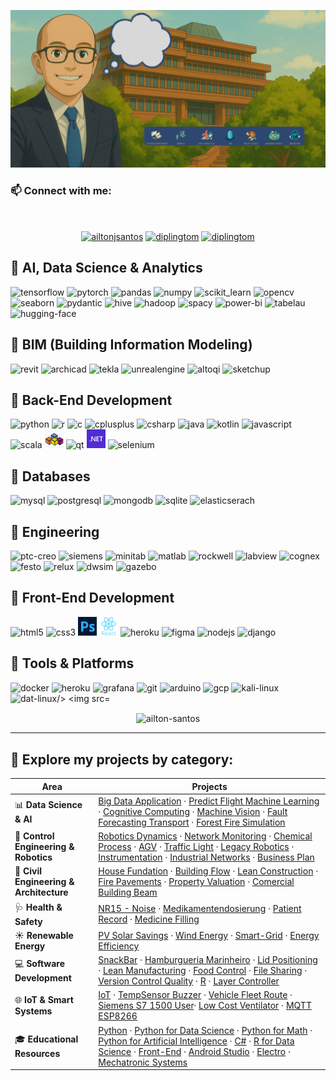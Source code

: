 ![Development and Automation](https://github.com/ailton-santos/ailton-santos/blob/main/Head_Profile.gif)
<h3 align="left"> 📫 Connect with me:</h3>
<br>
<p align="center">
<a href="https://linkedin.com/in/ailtonjsantos" target="blank"><img align="center" src="https://upload.wikimedia.org/wikipedia/commons/c/ca/LinkedIn_logo_initials.png" alt="ailtonjsantos" height="40" width="40" /></a>
<a href="https://bilds.com/ailtonsantos" target="blank"><img align="center" src="https://altoqi-dev-bilds.s3.amazonaws.com/1669739198423-5ae59399-917f-4b2b-a46d-a181176da1eb.jpeg" alt="diplingtom" height="40" width="40" /></a>
<a href="https://www.xing.com/profile/Ailton_DosSantos7" target="blank"><img align="center" src="https://upload.wikimedia.org/wikipedia/fr/d/d2/Xing_logo.png" alt="diplingtom" height="40" width="40" /></a>
</p>

## 🔹 AI, Data Science & Analytics
<p align="left">
  <img src="https://cdn.jsdelivr.net/gh/devicons/devicon/icons/tensorflow/tensorflow-original.svg" height="30" alt="tensorflow"/>
  <img src="https://cdn.jsdelivr.net/gh/devicons/devicon/icons/pytorch/pytorch-original.svg" height="30" alt="pytorch"/>
  <img src="https://cdn.jsdelivr.net/gh/devicons/devicon/icons/pandas/pandas-original.svg" height="30" alt="pandas"/>
  <img src="https://cdn.jsdelivr.net/gh/devicons/devicon/icons/numpy/numpy-original.svg" height="30" alt="numpy"/>
  <img src="https://upload.wikimedia.org/wikipedia/commons/0/05/Scikit_learn_logo_small.svg" alt="scikit_learn" height="30"/>
  <img src="https://cdn.jsdelivr.net/gh/devicons/devicon/icons/opencv/opencv-original.svg" height="30" alt="opencv"/>
  <img src="https://seaborn.pydata.org/_images/logo-mark-lightbg.svg" alt="seaborn" height="30"/>
  <img src="https://avatars.githubusercontent.com/u/110818415?s=200&v=4" alt="pydantic" height="30"/>
  <img src="https://www.vectorlogo.zone/logos/apache_hive/apache_hive-icon.svg" alt="hive" width="40" height="40"/>
  <img src="https://images.icon-icons.com/2699/PNG/512/apache_hadoop_logo_icon_169586.png" alt="hadoop" width="40" height="40"/>
  <img src="https://upload.wikimedia.org/wikipedia/commons/8/88/SpaCy_logo.svg" alt="spacy" height="30"/>
  <img src="https://upload.wikimedia.org/wikipedia/en/2/20/Power_BI_logo.svg" alt="power-bi" height="30"/>
  <img src="https://upload.wikimedia.org/wikipedia/en/0/06/Tableau_logo.svg" alt="tabelau" height="30"/>
  <img src="https://upload.wikimedia.org/wikipedia/commons/d/d6/Hf-logo-with-title.svg" alt="hugging-face" height="30"/>
</p>

## 🔹 BIM (Building Information Modeling)
<p align="left">
  
  <img src="https://brandlogos.net/wp-content/uploads/2022/09/autodesk_revit-logo_brandlogos.net_4hpe4-512x512.png" height="30" alt="revit"/>
  <img src="https://upload.wikimedia.org/wikipedia/commons/e/e6/Archicad-logo-1.png" height="30" alt="archicad"/>
  <img src="https://upload.wikimedia.org/wikipedia/commons/9/9e/Tekla-logo.svg" height="30" alt="tekla" height="30">
  <img src="https://upload.wikimedia.org/wikipedia/commons/d/da/Unreal_Engine_Logo.svg" height="30" alt="unrealengine"/>
  <img src="https://cdn.prod.website-files.com/65b431b6732bad717c31e53b/65b43cac109340a6eea3711b_brand-horizontal.png" height="30" alt="altoqi"/>
  <img src="https://upload.wikimedia.org/wikipedia/commons/4/4e/SketchUp_Logo_2020.svg" height="30" alt="sketchup"/>
  
</p>

## 🔹 Back-End Development

<p align="left">
  <img src="https://cdn.jsdelivr.net/gh/devicons/devicon/icons/python/python-original.svg" height="30" alt="python"/>
  <img src="https://upload.wikimedia.org/wikipedia/commons/1/1b/R_logo.svg" height="30" alt="r"/>
  <img src="https://cdn.jsdelivr.net/gh/devicons/devicon/icons/c/c-original.svg" height="30" alt="c"/>
  <img src="https://cdn.jsdelivr.net/gh/devicons/devicon/icons/cplusplus/cplusplus-original.svg" height="30" alt="cplusplus"/>
  <img src="https://cdn.jsdelivr.net/gh/devicons/devicon/icons/csharp/csharp-original.svg" height="30" alt="csharp"/>
  <img src="https://cdn.jsdelivr.net/gh/devicons/devicon/icons/java/java-original.svg" height="30" alt="java"/>
  <img src="https://cdn.jsdelivr.net/gh/devicons/devicon/icons/kotlin/kotlin-original.svg" height="30" alt="kotlin"/>
  <img src="https://cdn.jsdelivr.net/gh/devicons/devicon/icons/javascript/javascript-original.svg" height="30" alt="javascript"/>
  <img src="https://upload.wikimedia.org/wikipedia/commons/3/39/Scala-full-color.svg" alt="scala" height="30"/>
  <img src="https://github.com/ailton-santos/ailton-santos/blob/main/vba.jpg" alt="vba" width="30" height="30"/>
  <img src="https://cdn.jsdelivr.net/gh/devicons/devicon/icons/qt/qt-original.svg" height="30" alt="qt"/>
  <img src="https://github.com/ailton-santos/ailton-santos/blob/main/Microsoft_.NET_logo.jpg" height="30" alt="dot-net"/>
  <img src="https://upload.wikimedia.org/wikipedia/commons/9/9f/Selenium_logo.svg" alt="selenium" height="30"/>
</p>

## 🔹 Databases
<p align="left">
  <img src="https://cdn.jsdelivr.net/gh/devicons/devicon/icons/mysql/mysql-original.svg" height="30" alt="mysql"/>
  <img src="https://cdn.jsdelivr.net/gh/devicons/devicon/icons/postgresql/postgresql-original.svg" height="30" alt="postgresql"/>
  <img src="https://cdn.jsdelivr.net/gh/devicons/devicon/icons/mongodb/mongodb-original.svg" height="30" alt="mongodb"/>
  <img src="https://cdn.jsdelivr.net/gh/devicons/devicon/icons/sqlite/sqlite-original.svg" height="30" alt="sqlite"/>
  <img src="https://upload.wikimedia.org/wikipedia/commons/f/f4/Elasticsearch_logo.svg" height="30" alt="elasticserach"/>
</p>

## 🔹 Engineering
<p align="left">
 
  <img src="https://upload.wikimedia.org/wikipedia/commons/d/df/PTC_Creo_logo.svg" alt="ptc-creo" height="30"/>
  <img src="https://downloadlynet.ir/wp-content/uploads/2024/03/Siemens-Simatic-TIA.png" height="30" alt="siemens"/>
  <img src="https://upload.wikimedia.org/wikipedia/commons/d/d2/Minitab_Logo.svg" alt="minitab" height="30"/>
  <img src="https://upload.wikimedia.org/wikipedia/commons/2/21/Matlab_Logo.png" alt="matlab" height="30"/>
  <img src="https://upload.wikimedia.org/wikipedia/commons/6/63/RSLogix.svg" height="30" alt="rockwell"/>
  <img src="https://ni.scene7.com/is/image/ni/LabVIEW_152x116?$ni-icon-pm$" height="30" alt="labview"/>
  <img src="https://www.cognex.com/library/media/resources/videos/vision-systems/auto-tune---food-and-beverage-industry.jpg?h=542&w=962&la=it-IT&hash=99019B940370EC1AA7A978FC06CA02A5" weight="30" height="30"  alt="cognex"/>
  <img src="https://i.ytimg.com/vi/jJjngIQycZk/maxresdefault.jpg" height="30" alt="festo"/>
  
  <img src="https://relux.com/web/image/1370874-30028f65/rd1.png" alt="relux" height="30"/>
  <img src="https://dwsim.org/wp-content/uploads/2021/02/DWSIM_logo_with_name_NoSim.png" alt="dwsim" height="30"/>
  <img src="https://classic.gazebosim.org/assets/logos/gazebo_icon_pos-76b768ca51b0c24a5e5ddeb5a844baf3a3efc83e42affae355ed6ce9326707e4.svg" alt="gazebo" alt="gazebo" height="30"/>
   
</p>

## 🔹 Front-End Development
<p align="left">
  <img src="https://cdn.jsdelivr.net/gh/devicons/devicon/icons/html5/html5-original.svg" height="30" alt="html5"/>
  <img src="https://cdn.jsdelivr.net/gh/devicons/devicon/icons/css3/css3-original.svg" height="30" alt="css3"/>
  <img src="https://github.com/ailton-santos/ailton-santos/blob/main/Photoshop.jpg" alt="photoshop" width="30" height="30"/>
  <img src="https://raw.githubusercontent.com/devicons/devicon/master/icons/react/react-original-wordmark.svg" alt="react" height="30"/>
  <img src="https://www.vectorlogo.zone/logos/heroku/heroku-icon.svg" alt="heroku" width="30" height="30"/>
  <img src="https://www.vectorlogo.zone/logos/figma/figma-icon.svg" alt="figma" width="30" height="30"/>
  <img src="https://upload.wikimedia.org/wikipedia/commons/d/d9/Node.js_logo.svg" alt="nodejs" height="30"/>
  <img src="https://cdn.jsdelivr.net/gh/devicons/devicon/icons/django/django-plain.svg" height="30" alt="django"/>
</p>

## 🔹 Tools & Platforms
<p align="left">
  <img src="https://cdn.jsdelivr.net/gh/devicons/devicon/icons/docker/docker-original.svg" height="30" alt="docker"/>
  <img src="https://cdn.jsdelivr.net/gh/devicons/devicon/icons/heroku/heroku-original.svg" height="30" alt="heroku"/>
  <img src="https://cdn.jsdelivr.net/gh/devicons/devicon/icons/grafana/grafana-original.svg" height="30" alt="grafana"/>
  <img src="https://cdn.jsdelivr.net/gh/devicons/devicon/icons/git/git-original.svg" height="30" alt="git"/>
  <img src="https://cdn.worldvectorlogo.com/logos/arduino-1.svg" alt="arduino" width="30" height="40"/>
  <img src="https://www.vectorlogo.zone/logos/google_cloud/google_cloud-icon.svg" alt="gcp" width="30" height="30"/>
  <img src="https://upload.wikimedia.org/wikipedia/commons/4/4b/Kali_Linux_2.0_wordmark.svg" alt="kali-linux" width="30" height="30"/>
  <img src="https://avatars.githubusercontent.com/u/99078210?v=4" width="30" height="30" alt="dat-linux/> 
  <img src="https://upload.wikimedia.org/wikipedia/commons/0/04/Debian_logo.png" alt="linux" height="30"/>
</p>








<p align="center"> <img align="center" src="https://github-readme-stats.vercel.app/api/top-langs?username=ailton-santos&hide_progress=true&locale=en&layout=compact&theme=transparent" alt="ailton-santos" /></p>


---

## 📂 Explore my projects by category:

| **Area**                          | **Projects** |
|----------------------------------|--------------|
| 📊 **Data Science & AI**         | [Big Data Application](https://github.com/ailton-santos/BigDataApplication) · [Predict Flight Machine Learning](https://github.com/ailton-santos/PredictFlightML) · [Cognitive Computing](https://github.com/ailton-santos/CognitiveComputing) · [Machine Vision](https://github.com/ailton-santos/MachineVision) · [Fault Forecasting Transport](https://github.com/ailton-santos/Neural_Inline) · [Forest Fire Simulation](https://github.com/ailton-santos/Forest_Fire_Simulation) |
| 🤖 **Control Engineering & Robotics**     | [Robotics Dynamics](https://github.com/ailton-santos/Robotics-Dynamics-Control) · [Network Monitoring](https://github.com/ailton-santos/Network_Ids) · [Chemical Process](https://github.com/ailton-santos/Process_Control) · [AGV](https://github.com/ailton-santos/AGVPlan) · [Traffic Light](https://github.com/ailton-santos/TrafficLight) · [Legacy Robotics](https://github.com/ailton-santos/LegacyRoboticSystems) · [Instrumentation](https://github.com/ailton-santos/InstrumentationControl) · [Industrial Networks](https://github.com/ailton-santos/IndustrialNetworks) · [Business Plan](https://github.com/ailton-santos/BPManEletrica) |
| 🧱 **Civil Engineering & Architecture**   | [House Fundation](https://github.com/ailton-santos/Fundation80m2) · [Building Flow](https://github.com/ailton-santos/BuildingFlow) · [Lean Construction](https://github.com/ailton-santos/leanconstruction) · [Fire Pavements](https://github.com/ailton-santos/FirePavements) · [Property Valuation](https://github.com/ailton-santos/PropertyValuation) · [Comercial Building Beam](https://github.com/ailton-santos/Analysis_Efforts) |
| 🩺 **Health & Safety**| [NR15 - Noise](https://github.com/ailton-santos/Noise_NR15) · [Medikamentendosierung](https://github.com/ailton-santos/Medikamentendosierung) · [Patient Record](https://github.com/ailton-santos/NeuralNetworks_PatientRec) · [Medicine Filling](https://github.com/ailton-santos/MedFilling) |
| ☀️ **Renewable Energy**         | [PV Solar Savings](https://github.com/ailton-santos/PVSolarSavings) · [Wind Energy](https://github.com/ailton-santos/WindEnergy) · [Smart-Grid](https://github.com/ailton-santos/SmartGrid)  · [Energy Efficiency](https://github.com/ailton-santos/EnergyEfficiency) |
| 💻 **Software Development**      | [SnackBar](https://github.com/ailton-santos/SnackBar) · [Hamburgueria Marinheiro](https://github.com/ailton-santos/Hamburgueria_Matinheirov1)  · [Lid Positioning](https://github.com/ailton-santos/LidPositioning) · [Lean Manufacturing](https://github.com/ailton-santos/leanmanufacturing) · [Food Control](https://github.com/ailton-santos/FoodControl) · [File Sharing](https://github.com/ailton-santos/File_Sharing) · [Version Control Quality](https://github.com/ailton-santos/QualiVerControl) · [R](https://github.com/ailton-santos/RStatistic) · [Layer Controller](https://github.com/ailton-santos/Layer-Controller) |
| 🌐 **IoT & Smart Systems**       | [IoT](https://github.com/ailton-santos/IoT) · [TempSensor Buzzer](https://github.com/ailton-santos/TempSensorBuzzer) · [Vehicle Fleet Route](https://github.com/ailton-santos/Vehicle-Fleet-Route) · [Siemens S7 1500 User](https://github.com/ailton-santos/S7_1500User)· [Low Cost Ventilator](https://github.com/ailton-santos/LC_Ventilator) · [MQTT ESP8266](https://github.com/ailton-santos/MQTT_ESP8266)   |
| 🎓 **Educational Resources**     | [Python](https://github.com/ailton-santos/Python_I) · [Python for Data Science](https://github.com/ailton-santos/Python_DataScience) · [Python for Math](https://github.com/ailton-santos/Python_Math) · [Python for Artificial Intelligence](https://github.com/ailton-santos/Python_AI) · [C#](https://github.com/ailton-santos/CSharp_POO) ·  [R for Data Science](https://github.com/ailton-santos/R.DataScience) · [Front-End](https://github.com/ailton-santos/Front_End_Fundamentals) · [Android Studio](https://github.com/ailton-santos/AndroidStudio_JavaClasses) · [Electro](https://github.com/ailton-santos/PBLElectro) · [Mechatronic Systems](https://github.com/ailton-santos/MechatrProjects) |


